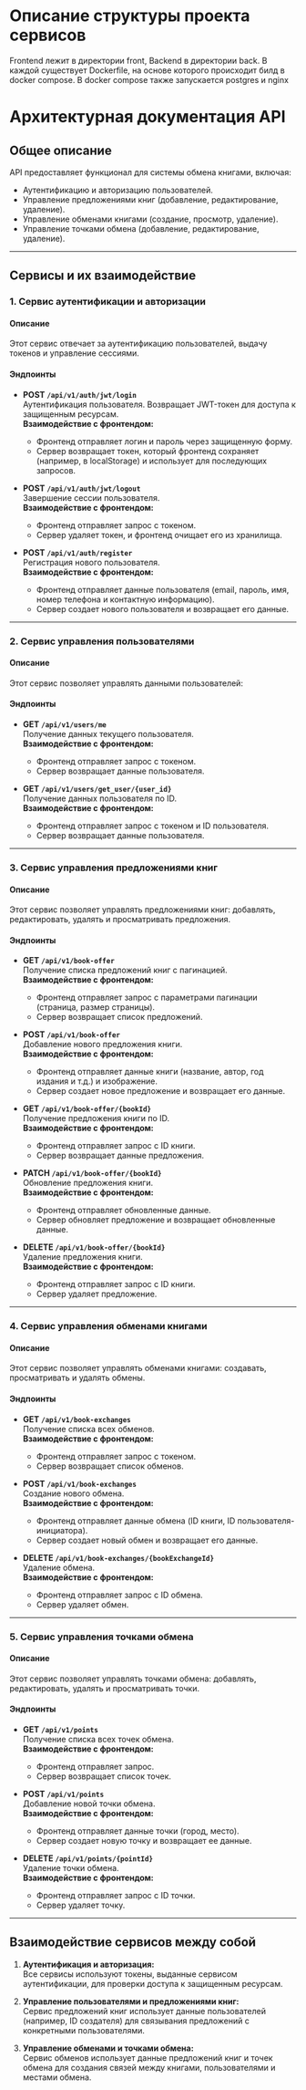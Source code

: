 # Описание структуры проекта сервисов 

Frontend лежит в директории front, Backend в директории back. В каждой существует Dockerfile, на основе которого происходит билд в docker compose. В docker compose также запускается postgres и nginx



# Архитектурная документация API

## Общее описание
API предоставляет функционал для системы обмена книгами, включая:
- Аутентификацию и авторизацию пользователей.
- Управление предложениями книг (добавление, редактирование, удаление).
- Управление обменами книгами (создание, просмотр, удаление).
- Управление точками обмена (добавление, редактирование, удаление).

---

## Сервисы и их взаимодействие

### 1. Сервис аутентификации и авторизации
#### Описание
Этот сервис отвечает за аутентификацию пользователей, выдачу токенов и управление сессиями.

#### Эндпоинты
- **POST `/api/v1/auth/jwt/login`**  
  Аутентификация пользователя. Возвращает JWT-токен для доступа к защищенным ресурсам.  
  **Взаимодействие с фронтендом:**  
  - Фронтенд отправляет логин и пароль через защищенную форму.
  - Сервер возвращает токен, который фронтенд сохраняет (например, в localStorage) и использует для последующих запросов.

- **POST `/api/v1/auth/jwt/logout`**  
  Завершение сессии пользователя.  
  **Взаимодействие с фронтендом:**  
  - Фронтенд отправляет запрос с токеном.
  - Сервер удаляет токен, и фронтенд очищает его из хранилища.

- **POST `/api/v1/auth/register`**  
  Регистрация нового пользователя.  
  **Взаимодействие с фронтендом:**  
  - Фронтенд отправляет данные пользователя (email, пароль, имя, номер телефона и контактную информацию).
  - Сервер создает нового пользователя и возвращает его данные.

---

### 2. Сервис управления пользователями
#### Описание
Этот сервис позволяет управлять данными пользователей:

#### Эндпоинты
- **GET `/api/v1/users/me`**  
  Получение данных текущего пользователя.  
  **Взаимодействие с фронтендом:**  
  - Фронтенд отправляет запрос с токеном.
  - Сервер возвращает данные пользователя.


- **GET `/api/v1/users/get_user/{user_id}`**  
  Получение данных пользователя по ID.  
  **Взаимодействие с фронтендом:**  
  - Фронтенд отправляет запрос с токеном и ID пользователя.
  - Сервер возвращает данные пользователя.

---

### 3. Сервис управления предложениями книг
#### Описание
Этот сервис позволяет управлять предложениями книг: добавлять, редактировать, удалять и просматривать предложения.

#### Эндпоинты
- **GET `/api/v1/book-offer`**  
  Получение списка предложений книг с пагинацией.  
  **Взаимодействие с фронтендом:**  
  - Фронтенд отправляет запрос с параметрами пагинации (страница, размер страницы).
  - Сервер возвращает список предложений.

- **POST `/api/v1/book-offer`**  
  Добавление нового предложения книги.  
  **Взаимодействие с фронтендом:**  
  - Фронтенд отправляет данные книги (название, автор, год издания и т.д.) и изображение.
  - Сервер создает новое предложение и возвращает его данные.

- **GET `/api/v1/book-offer/{bookId}`**  
  Получение предложения книги по ID.  
  **Взаимодействие с фронтендом:**  
  - Фронтенд отправляет запрос с ID книги.
  - Сервер возвращает данные предложения.

- **PATCH `/api/v1/book-offer/{bookId}`**  
  Обновление предложения книги.  
  **Взаимодействие с фронтендом:**  
  - Фронтенд отправляет обновленные данные.
  - Сервер обновляет предложение и возвращает обновленные данные.

- **DELETE `/api/v1/book-offer/{bookId}`**  
  Удаление предложения книги.  
  **Взаимодействие с фронтендом:**  
  - Фронтенд отправляет запрос с ID книги.
  - Сервер удаляет предложение.

---

### 4. Сервис управления обменами книгами
#### Описание
Этот сервис позволяет управлять обменами книгами: создавать, просматривать и удалять обмены.

#### Эндпоинты
- **GET `/api/v1/book-exchanges`**  
  Получение списка всех обменов.  
  **Взаимодействие с фронтендом:**  
  - Фронтенд отправляет запрос с токеном.
  - Сервер возвращает список обменов.

- **POST `/api/v1/book-exchanges`**  
  Создание нового обмена.  
  **Взаимодействие с фронтендом:**  
  - Фронтенд отправляет данные обмена (ID книги, ID пользователя-инициатора).
  - Сервер создает новый обмен и возвращает его данные.

- **DELETE `/api/v1/book-exchanges/{bookExchangeId}`**  
  Удаление обмена.  
  **Взаимодействие с фронтендом:**  
  - Фронтенд отправляет запрос с ID обмена.
  - Сервер удаляет обмен.

---

### 5. Сервис управления точками обмена
#### Описание
Этот сервис позволяет управлять точками обмена: добавлять, редактировать, удалять и просматривать точки.

#### Эндпоинты
- **GET `/api/v1/points`**  
  Получение списка всех точек обмена.  
  **Взаимодействие с фронтендом:**  
  - Фронтенд отправляет запрос.
  - Сервер возвращает список точек.

- **POST `/api/v1/points`**  
  Добавление новой точки обмена.  
  **Взаимодействие с фронтендом:**  
  - Фронтенд отправляет данные точки (город, место).
  - Сервер создает новую точку и возвращает ее данные.

- **DELETE `/api/v1/points/{pointId}`**  
  Удаление точки обмена.  
  **Взаимодействие с фронтендом:**  
  - Фронтенд отправляет запрос с ID точки.
  - Сервер удаляет точку.

---

## Взаимодействие сервисов между собой
1. **Аутентификация и авторизация:**  
   Все сервисы используют токены, выданные сервисом аутентификации, для проверки доступа к защищенным ресурсам.

2. **Управление пользователями и предложениями книг:**  
   Сервис предложений книг использует данные пользователей (например, ID создателя) для связывания предложений с конкретными пользователями.

3. **Управление обменами и точками обмена:**  
   Сервис обменов использует данные предложений книг и точек обмена для создания связей между книгами, пользователями и местами обмена.

